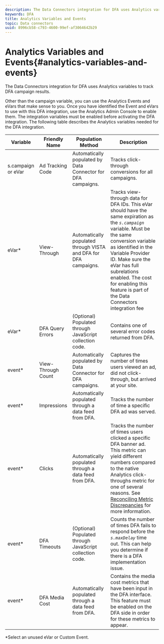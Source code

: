 ```yaml
---
description: The Data Connectors integration for DFA uses Analytics variables to track DFA campaign results.
keywords: DFA
title: Analytics Variables and Events
topic: Data connectors
uuid: 8996cb58-c793-4600-99ef-af3064642b29
---
```


# Analytics Variables and Events{#analytics-variables-and-events}

The Data Connectors integration for DFA uses Analytics variables to track DFA campaign results.

Other than the campaign variable, you can use the Analytics Events and eVars that make sense to you. Once you have identified the Event and eVars to use with this DFA integration, use the Analytics Admin Console to enable them. The integration variables must be enabled before activating the DFA integration. The following table describes the Analytics variables needed for the DFA integration.

|  Variable  | Friendly Name  | Population Method  | Description  |
|---|---|---|---|
|  s.campaign or eVar  | Ad Tracking Code  | Automatically populated by Data Connector for DFA campaigns.  | Tracks click-through conversions for all campaigns.  |
|  eVar&#42;  | View-Through  | Automatically populated through VISTA and DFA for DFA campaigns.  |Tracks view-through data for DFA IDs. This eVar should have the same expiration as the *`s.campaign`* variable. Must be the same conversion variable as identified in the Variable Provider ID. Make sure the eVar has full subrelations enabled. The cost for enabling this feature is part of the Data Connectors integration fee  |
|  eVar&#42;  | DFA Query Errors  | (Optional) Populated through JavaScript collection code.  |Contains one of several error codes returned from DFA.   |
|  event&#42;  | View-Through Count  | Automatically populated by Data Connector for DFA campaigns.  | Captures the number of times users viewed an ad, did not click-through, but arrived at your site.  |
|  event&#42;  | Impressions  | Automatically populated through a data feed from DFA.  | Tracks the number of time a specific DFA ad was served.  |
|  event&#42;  | Clicks  | Automatically populated through a data feed from DFA.  |Tracks the number of times users clicked a specific DFA banner ad. This metric can yield different numbers compared to the native Analytics click-throughs metric for one of several reasons. See [Reconciling Metric Discrepancies](/help/import/data-connectors/dfa-data-connector-analytics/dfa-reconciling-metric-discrepancies.md) for more information. |
|  event&#42;  | DFA Timeouts  | (Optional) Populated through JavaScript collection code.  |Counts the number of times DFA fails to respond before the *`s.maxDelay`* time out. This can help you determine if there is a DFA implementation issue.  |
|  event&#42;  | DFA Media Cost  | Automatically populated through a data feed from DFA.  | Contains the media cost metrics that have been input in the DFA interface. This feature must be enabled on the DFA side in order for these metrics to appear.  |

&#42;Select an unused eVar or Custom Event.
